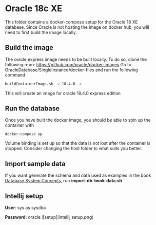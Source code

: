 # Oracle 18c XE
This folder contains a docker-compose setup for the Oracle 18 XE database.
Since  Oracle is not hosting the image on docker hub, you will need to first build the image locally.

## Build the image
The oracle express image needs to be built locally. To do so, clone the following repo: https://github.com/oracle/docker-images
Go to OracleDatabase/SingleInstance/docker-files and run the following command
```bash
buildContainerImage.sh -v 18.4.0 -x
```
This will create an image for oracle 18.4.0 express edition

## Run the database
Once you have built the docker image, you should be able to spin up the container with
```
docker-compose up
```
Volume binding is set up so that the data is not lost after the container is stopped.
Consider changing the host folder to what suits you better.

## Import sample data
If you want generate the schema and data used as examples in the book
[Database System Concepts](https://www.db-book.com/db7/university-lab-dir/db-tips.html),
run **import-db-book-data.sh**

## Intellij setup
**User**: sys as sysdba

**Password**: oracle
![setup](intellij setup.png)
